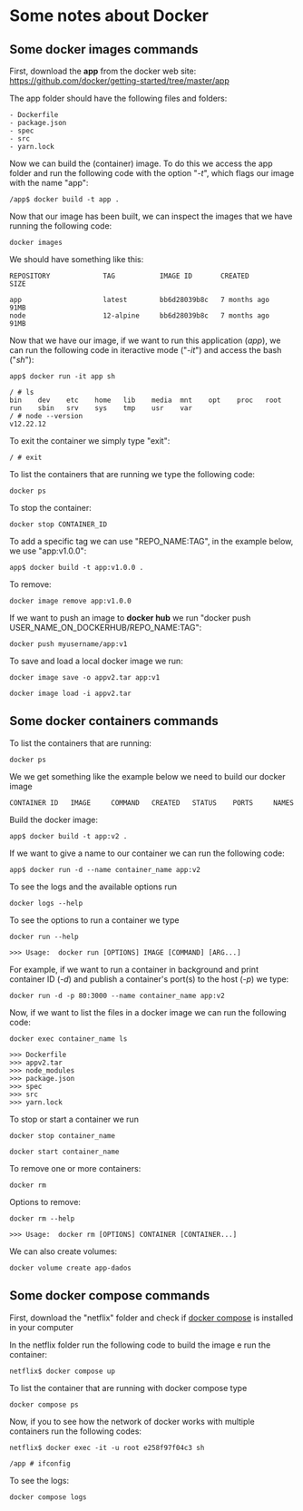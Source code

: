 # Some notes about Docker

## Some docker images commands

First, download the **app** from the docker web site: https://github.com/docker/getting-started/tree/master/app

The app folder should have the following files and folders:

	- Dockerfile  
	- package.json  
	- spec  
	- src  
	- yarn.lock
	
Now we can build the (container) image. To do this we access the app folder and run the following code with the option "*-t*", which flags our image with the name "app":

	/app$ docker build -t app .

Now that our image has been built, we can inspect the images that we have running the following code:

	docker images

We should have something like this:

	REPOSITORY             TAG           IMAGE ID       CREATED         SIZE

	app                    latest        bb6d28039b8c   7 months ago    91MB
	node                   12-alpine     bb6d28039b8c   7 months ago    91MB

Now that we have our image, if we want to run this application (*app*), we can run the following code in iteractive mode ("*-it*") and access the bash ("*sh*"): 

	app$ docker run -it app sh
	
	/ # ls
	bin    dev    etc    home   lib    media  mnt    opt    proc   root   run    sbin   srv    sys    tmp    usr    var
	/ # node --version
	v12.22.12
	
To exit the container we simply type "exit":

	/ # exit
	
To list the containers that are running we type the following code:

	docker ps
	
To stop the container:

	docker stop CONTAINER_ID

To add a specific tag we can use "REPO_NAME:TAG", in the example below, we use "app:v1.0.0":

	app$ docker build -t app:v1.0.0 .

To remove:

	docker image remove app:v1.0.0

If we want to push an image to **docker hub** we run "docker push USER_NAME_ON_DOCKERHUB/REPO_NAME:TAG":

	docker push myusername/app:v1
	
To save and load a local docker image we run: 

	docker image save -o appv2.tar app:v1
	
	docker image load -i appv2.tar
	
## Some docker containers commands

To list the containers that are running:
	
	docker ps
	
We we get something like the example below we need to build our docker image

	CONTAINER ID   IMAGE     COMMAND   CREATED   STATUS    PORTS     NAMES
	

Build the docker image:

	app$ docker build -t app:v2 .
	
If we want to give a name to our container we can run the following code:
	
	app$ docker run -d --name container_name app:v2
	
To see the logs and the available options run
	
	docker logs --help

To see the options to run a container we type
	
	docker run --help

	>>> Usage:  docker run [OPTIONS] IMAGE [COMMAND] [ARG...]

For example, if we want to run a container in background and print container ID (*-d*) and publish a container's port(s) to the host (*-p*) we type: 

	docker run -d -p 80:3000 --name container_name app:v2
	
Now, if we want to list the files in a docker image we can run the following code:

	docker exec container_name ls
	
	>>> Dockerfile
	>>> appv2.tar
	>>> node_modules
	>>> package.json
	>>> spec
	>>> src
	>>> yarn.lock
	
To stop or start a container we run 

	docker stop container_name

	docker start container_name

To remove one or more containers:

	docker rm
	
Options to remove:
	
	docker rm --help

	>>> Usage:  docker rm [OPTIONS] CONTAINER [CONTAINER...]

We can also create volumes:

	docker volume create app-dados
	
## Some docker compose commands

First, download the "netflix" folder and check if [docker compose](https://docs.docker.com/compose/install/) is installed in your computer

In the netflix folder run the following code to build the image e run the container:

	netflix$ docker compose up
	
To list the container that are running with docker compose type
	
	docker compose ps

Now, if you to see how the network of docker works with multiple containers run the following codes:

	netflix$ docker exec -it -u root e258f97f04c3 sh

	/app # ifconfig
	
To see the logs:
	
	docker compose logs
	
